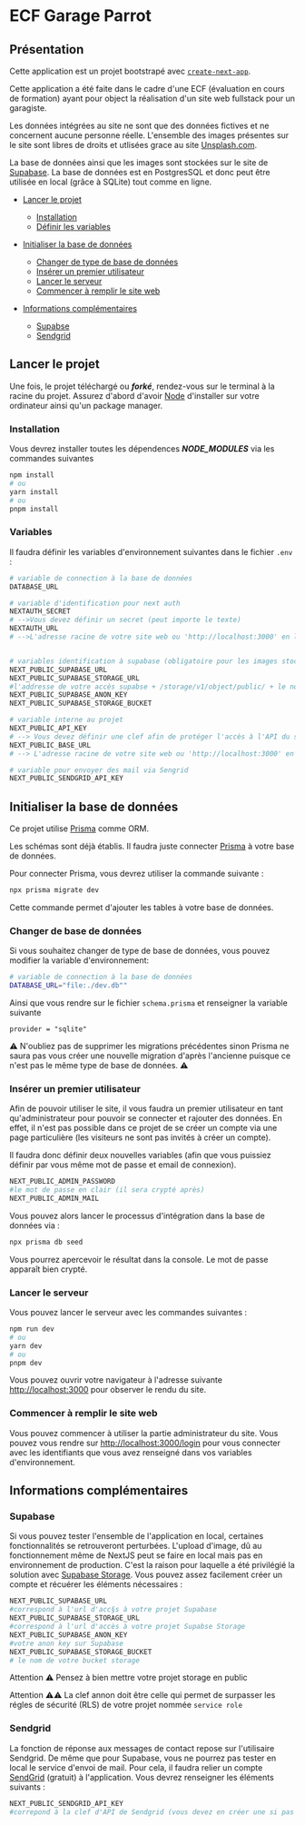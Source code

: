 # ECF Garage Parrot

## Présentation

Cette application est un projet bootstrapé avec [`create-next-app`](https://nextjs.org/docs/pages/api-reference/create-next-app).

Cette application a été faite dans le cadre d'une ECF (évaluation en cours de formation) ayant pour object la réalisation d'un site web fullstack pour un garagiste.

Les données intégrées au site ne sont que des données fictives et ne concernent aucune personne réelle.
L'ensemble des images présentes sur le site sont libres de droits et utlisées grace au site [Unsplash.com](https://unsplash.com/fr).

La base de données ainsi que les images sont stockées sur le site de [Supabase](https://supabase.com/). La base de données est en PostgresSQL et donc peut être utilisée en local (grâce à SQLite) tout comme en ligne.

- [Lancer le projet](#lancer-le-projet)
  - [Installation](#installation)
  - [Définir les variables](#variables)
- [Initialiser la base de données](#initialiser-la-base-de-données)

  - [Changer de type de base de données](#changer-de-base-de-données)
  - [Insérer un premier utilisateur](#insérer-un-premier-utilisateur)
  - [Lancer le serveur](#lancer-le-serveur)
  - [Commencer à remplir le site web](#commencer-à-remplir-le-site-web)

- [Informations complémentaires](#informations-complémentaires)
  - [Supabse](#supabase)
  - [Sendgrid](#sendgrid)

## Lancer le projet

Une fois, le projet téléchargé ou **_forké_**, rendez-vous sur le terminal à la racine du projet.
Assurez d'abord d'avoir [Node](https://nodejs.org/en) d'installer sur votre ordinateur ainsi qu'un package manager.

### Installation

Vous devrez installer toutes les dépendences **_NODE_MODULES_** via les commandes suivantes

```bash
npm install
# ou
yarn install
# ou
pnpm install
```

### Variables

Il faudra définir les variables d'environnement suivantes dans le fichier `.env` :

```bash
# variable de connection à la base de données
DATABASE_URL

# variable d'identification pour next auth
NEXTAUTH_SECRET
# -->Vous devez définir un secret (peut importe le texte)
NEXTAUTH_URL
# -->L'adresse racine de votre site web ou 'http://localhost:3000' en local


# variables identification à supabase (obligatoire pour les images stockées)
NEXT_PUBLIC_SUPABASE_URL
NEXT_PUBLIC_SUPABASE_STORAGE_URL
#l'addresse de votre accès supabse + /storage/v1/object/public/ + le nom de votre bucket
NEXT_PUBLIC_SUPABASE_ANON_KEY
NEXT_PUBLIC_SUPABASE_STORAGE_BUCKET

# variable interne au projet
NEXT_PUBLIC_API_KEY
# --> Vous devez définir une clef afin de protéger l'accès à l'API du site
NEXT_PUBLIC_BASE_URL
# --> L'adresse racine de votre site web ou 'http://localhost:3000' en local

# variable pour envoyer des mail via Sengrid
NEXT_PUBLIC_SENDGRID_API_KEY
```

## Initialiser la base de données

Ce projet utilise [Prisma](https://www.prisma.io/) comme ORM.

Les schémas sont déjà établis. Il faudra juste connecter [Prisma](https://www.prisma.io/) à votre base de données.

Pour connecter Prisma, vous devrez utiliser la commande suivante :

```bash
npx prisma migrate dev
```

Cette commande permet d'ajouter les tables à votre base de données.

### Changer de base de données

Si vous souhaitez changer de type de base de données, vous pouvez modifier la variable d'environnement:

```bash
# variable de connection à la base de données
DATABASE_URL="file:./dev.db""
```

Ainsi que vous rendre sur le fichier `schema.prisma` et renseigner la variable suivante

`provider = "sqlite"`

⚠️ N'oubliez pas de supprimer les migrations précédentes sinon Prisma ne saura pas vous créer une nouvelle migration d'après l'ancienne puisque ce n'est pas le même type de base de données. ⚠️

### Insérer un premier utilisateur

Afin de pouvoir utiliser le site, il vous faudra un premier utilisateur en tant qu'administrateur pour pouvoir se connecter et rajouter des données.
En effet, il n'est pas possible dans ce projet de se créer un compte via une page particulière (les visiteurs ne sont pas invités à créer un compte).

Il faudra donc définir deux nouvelles variables (afin que vous puissiez définir par vous même mot de passe et email de connexion).

```bash
NEXT_PUBLIC_ADMIN_PASSWORD
#le mot de passe en clair (il sera crypté après)
NEXT_PUBLIC_ADMIN_MAIL
```

Vous pouvez alors lancer le processus d'intégration dans la base de données via :

```bash
npx prisma db seed
```

Vous pourrez apercevoir le résultat dans la console. Le mot de passe apparaît bien crypté.

### Lancer le serveur

Vous pouvez lancer le serveur avec les commandes suivantes :

```bash
npm run dev
# ou
yarn dev
# ou
pnpm dev
```

Vous pouvez ouvrir votre navigateur à l'adresse suivante [http://localhost:3000](http://localhost:3000) pour observer le rendu du site.

### Commencer à remplir le site web

Vous pouvez commencer à utiliser la partie administrateur du site. Vous pouvez vous rendre sur [http://localhost:3000/login](http://localhost:3000/login) pour vous connecter avec les identifiants que vous avez renseigné dans vos variables d'environnement.

## Informations complémentaires

### Supabase

Si vous pouvez tester l'ensemble de l'application en local, certaines fonctionnalités se retrouveront perturbées. L'upload d'image, dû au fonctionnement même de NextJS peut se faire en local mais pas en environnement de production. C'est la raison pour laquelle a été privilégié la solution avec [Supabase Storage](https://supabase.com/storage). Vous pouvez assez facilement créer un compte et récuérer les éléments nécessaires :

```bash
NEXT_PUBLIC_SUPABASE_URL
#correspond à l'url d'acc§s à votre projet Supabase
NEXT_PUBLIC_SUPABASE_STORAGE_URL
#correspond à l'url d'accès à votre projet Supabse Storage
NEXT_PUBLIC_SUPABASE_ANON_KEY
#votre anon key sur Supabase
NEXT_PUBLIC_SUPABASE_STORAGE_BUCKET
# le nom de votre bucket storage
```

Attention ⚠️ Pensez à bien mettre votre projet storage en public

Attention ⚠️⚠️ La clef annon doit être celle qui permet de surpasser les régles de sécurité (RLS) de votre projet nommée `service role`

### Sendgrid

La fonction de réponse aux messages de contact repose sur l'utilisaire Sendgrid. De même que pour Supabase, vous ne pourrez pas tester en local le service d'envoi de mail. Pour cela, il faudra relier un compte [SendGrid](https://sendgrid.com) (gratuit) à l'application. Vous devrez renseigner les éléments suivants :

```bash
NEXT_PUBLIC_SENDGRID_API_KEY
#correpond à la clef d'API de Sendgrid (vous devez en créer une si pas encore fait)
```
